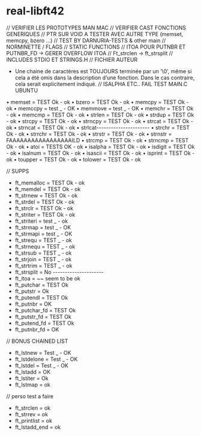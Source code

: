 real-libft42
============
// VERIFIER LES PROTOTYPES MAN MAC
// VERIFIER CAST FONCTIONS GENERIQUES
// PTR SUR VOID A TESTER AVEC AUTRE TYPE (memset, memcpy, bzero ...)
// TEST BY DARNURIA-TESTS & other main
// NORMINETTE / FLAGS
// STATIC FUNCTIONS
// ITOA POUR PUTNBR ET PUTNBR_FD -> GERER OVERFLOW ITOA
// Ft_strclen -> ft_strsplit
// INCLUDES STDIO ET STRINGS.H
// FICHIER AUTEUR 
- Une chaine de caractères est TOUJOURS terminée par un ’\0’, même si cela
a été omis dans la description d’une fonction. Dans le cas contraire, cela serait
explicitement indiqué.
// ISALPHA ETC.. FAIL TEST MAIN.C UBUNTU

• memset = TEST Ok - ok
• bzero = TEST Ok - ok
• memcpy = TEST Ok - ok
• memccpy = test _ - OK
• memmove = test _ - OK
• memchr = TEST Ok - ok
• memcmp = TEST Ok - ok
• strlen = TEST Ok - ok
• strdup = TEST Ok - ok
• strcpy = TEST Ok - ok
• strncpy = TEST Ok - ok 
• strcat = TEST Ok - ok
• strncat = TEST Ok - ok
• strlcat----------------------
• strchr = TEST Ok - ok 
• strrchr = TEST Ok - ok
• strstr = TEST Ok - ok
• strnstr = FAAAAAAAAAAAAAAAAAILD
• strcmp = TEST Ok - ok
• strncmp = TEST Ok - ok
• atoi = TESTS OK - ok
• isalpha = TEST Ok - ok
• isdigit = TEST Ok - ok
• isalnum = TEST Ok - ok
• isascii = TEST Ok - ok
• isprint = TEST Ok - ok
• toupper = TEST Ok - ok
• tolower = TEST Ok - ok

// SUPPS
- ft_memalloc = TEST Ok - ok
- ft_memdel = TEST Ok - ok
- ft_strnew = TEST Ok - ok
- ft_strdel = TEST Ok - ok
- ft_strclr = TEST Ok - ok
- ft_striter = TEST Ok - ok
- ft_striteri = test _ - ok
- ft_strmap = test _ - OK
- ft_strmapi = test _ - OK
- ft_strequ = TEST _ - ok
- ft_strnequ = TEST _ - ok
- ft_strsub = TEST _ - ok
- ft_strjoin = TEST _ - ok
- ft_strtrim = TEST _ - ok
- ft_strsplit = No ---------------------
- ft_itoa = ~~ seem to be ok
- ft_putchar = TEST Ok
- ft_putstr = Ok
- ft_putendl = TEST Ok
- ft_putnbr = OK
- ft_putchar_fd = TEST Ok
- ft_putstr_fd = TEST Ok
- ft_putend_fd = TEST Ok
- ft_putnbr_fd = OK

// BONUS CHAINED LIST
- ft_lstnew = Test _ - OK
- ft_lstdelone = Test _ - OK
- ft_lstdel = Test _ - OK
- ft_lstadd = OK
- ft_lstiter = Ok
- ft_lstmap = ok

// perso test a faire 
- ft_strclen = ok
- ft_strrev = ok 
- ft_printlist = ok
- ft_lstadd_end = ok